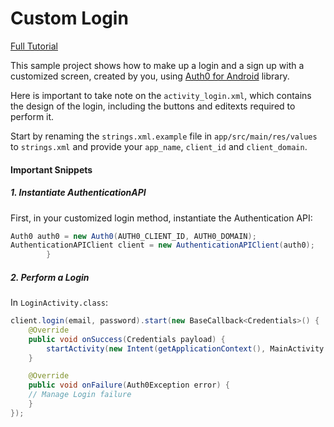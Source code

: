 # Custom Login 

[Full Tutorial](https://auth0.com/docs/quickstart/native/android/02-custom-login)

This sample project shows how to make up a login and a sign up with a customized screen, created by you, using  [Auth0 for Android](https://github.com/auth0/auth0.android) library.

Here is important to take note on the `activity_login.xml`, which contains the design of the login, including the buttons and editexts required to perform it.

Start by renaming the `strings.xml.example` file in `app/src/main/res/values` to `strings.xml` and provide your `app_name`, `client_id` and `client_domain`.

#### Important Snippets

##### 1. Instantiate AuthenticationAPI

First, in your customized login method, instantiate the Authentication API:

```java
Auth0 auth0 = new Auth0(AUTH0_CLIENT_ID, AUTH0_DOMAIN); 
AuthenticationAPIClient client = new AuthenticationAPIClient(auth0);        
        }      
```

##### 2. Perform a Login

In `LoginActivity.class`:

```java   
client.login(email, password).start(new BaseCallback<Credentials>() {
	@Override
	public void onSuccess(Credentials payload) {
		startActivity(new Intent(getApplicationContext(), MainActivity.class));
	}

	@Override
	public void onFailure(Auth0Exception error) {
	// Manage Login failure
	}
});
```
